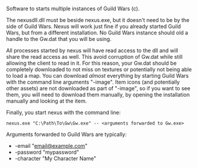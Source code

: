 Software to starts multiple instances of Guild Wars (c).

The nexusdll.dll must be beside nexus.exe, but it doesn't need to be by the side
of Guild Wars. Nexus will work just fine if you already started Guild Wars, but
from a different installation. No Guild Wars instance should old a handle to the
Gw.dat that you will be using.

All processes started by nexus will have read access to the dll and will share
the read access as well. This avoid corruption of Gw.dat while still allowing
the client to read in it. For this reason, your Gw.dat should be completely
downloaded to not miss on textures or potentially not being able to load a map.
You can download *almost* everything by starting Guild Wars with the command
line arguments "-image". Item icons (and potentially other assets) are not
downloaded as part of "-image", so if you want to see them, you will need to
download them manually, by opening the installation manually and looking at the
item.

Finally, you start nexus with the command line:
```
nexus.exe "C:\Path\To\Gw\Gw.exe" -- <arguments forwarded to Gw.exe>
```

Arguments forwarded to Guild Wars are typically:
* -email "email@example.com"
* -password "mypassword"
* -character "My Character Name"
